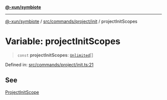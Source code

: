 [**@-xun/symbiote**](../../../../../README.md)

***

[@-xun/symbiote](../../../../../README.md) / [src/commands/project/init](../README.md) / projectInitScopes

# Variable: projectInitScopes

> `const` **projectInitScopes**: [`Unlimited`](../../../../configure/enumerations/UnlimitedGlobalScope.md#unlimited)[]

Defined in: [src/commands/project/init.ts:21](https://github.com/Xunnamius/symbiote/blob/7fbd108cee2f783e7fe92308d969f39ae3bc1d0c/src/commands/project/init.ts#L21)

## See

[ProjectInitScope](../../../../configure/enumerations/UnlimitedGlobalScope.md)
